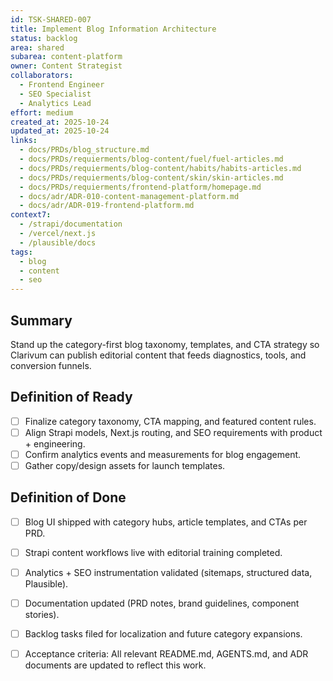 ```yaml
---
id: TSK-SHARED-007
title: Implement Blog Information Architecture
status: backlog
area: shared
subarea: content-platform
owner: Content Strategist
collaborators:
  - Frontend Engineer
  - SEO Specialist
  - Analytics Lead
effort: medium
created_at: 2025-10-24
updated_at: 2025-10-24
links:
  - docs/PRDs/blog_structure.md
  - docs/PRDs/requierments/blog-content/fuel/fuel-articles.md
  - docs/PRDs/requierments/blog-content/habits/habits-articles.md
  - docs/PRDs/requierments/blog-content/skin/skin-articles.md
  - docs/PRDs/requierments/frontend-platform/homepage.md
  - docs/adr/ADR-010-content-management-platform.md
  - docs/adr/ADR-019-frontend-platform.md
context7:
  - /strapi/documentation
  - /vercel/next.js
  - /plausible/docs
tags:
  - blog
  - content
  - seo
---
```


## Summary
Stand up the category-first blog taxonomy, templates, and CTA strategy so Clarivum can publish editorial content that feeds diagnostics, tools, and conversion funnels.

## Definition of Ready
- [ ] Finalize category taxonomy, CTA mapping, and featured content rules.
- [ ] Align Strapi models, Next.js routing, and SEO requirements with product + engineering.
- [ ] Confirm analytics events and measurements for blog engagement.
- [ ] Gather copy/design assets for launch templates.

## Definition of Done
- [ ] Blog UI shipped with category hubs, article templates, and CTAs per PRD.
- [ ] Strapi content workflows live with editorial training completed.
- [ ] Analytics + SEO instrumentation validated (sitemaps, structured data, Plausible).
- [ ] Documentation updated (PRD notes, brand guidelines, component stories).
- [ ] Backlog tasks filed for localization and future category expansions.
- [ ] Acceptance criteria: All relevant README.md, AGENTS.md, and ADR documents are updated to reflect this work.

